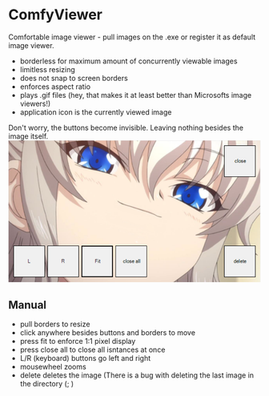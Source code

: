 # ComfyViewer
Comfortable image viewer - pull images on the .exe or register it as default image viewer.

- borderless for maximum amount of concurrently viewable images
- limitless resizing
- does not snap to screen borders
- enforces aspect ratio
- plays .gif files (hey, that makes it at least better than Microsofts image viewers!)
- application icon is the currently viewed image

Don't worry, the buttons become invisible. Leaving nothing besides the image itself.
![alt text](https://github.com/Traubenfuchs/ComfyViewer/blob/master/img/example1.png "Logo Title Text 1")

## Manual
- pull borders to resize 
- click anywhere besides buttons and borders to move
- press fit to enforce 1:1 pixel display
- press close all to close all isntances at once
- L/R (keyboard) buttons go left and right
- mousewheel zooms
- delete deletes the image (There is a bug with deleting the last image in the directory (; )
